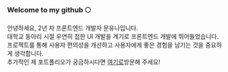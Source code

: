 ### Welcome to my github 🌕

안녕하세요, 2년 차 프론트엔드 개발자 문유나입니다.<br/>
대학교 동아리 시절 우연히 접한 UI 개발을 계기로 프론트엔드 개발에 뛰어들었습니다. <br/>
프로젝트를 통해 사용자 편의성을 개선하고 사용자에게 좋은 경험을 남기는 것을 중요하게 생각합니다.<br/>
추가적인 제 포트폴리오가 궁금하시다면 <a href="https://yunamoon.github.io/yuna-portfolio/">여기로</a>방문해 주세요!
